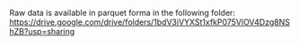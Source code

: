 Raw data is available in parquet forma in the following folder:
https://drive.google.com/drive/folders/1bdV3iVYXSt1xfkP075VlOV4Dzg8NShZB?usp=sharing